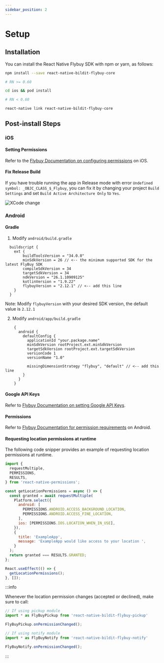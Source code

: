 ```yaml
---
sidebar_position: 2
---
```


# Setup

## Installation

You can install the React Native Flybuy SDK with npm or yarn, as follows:

```bash npm2yarn
npm install --save react-native-bildit-flybuy-core

# RN >= 0.60

cd ios && pod install

# RN < 0.60

react-native link react-native-bildit-flybuy-core
```

## Post-install Steps

### iOS

#### Setting Permissions

Refer to the [Flybuy Documentation on configuring permissions](https://www.radiusnetworks.com/developers/flybuy/#/sdk-2.0/ios?id=setting-permissions) on iOS.

#### Fix Release Build

If you have trouble running the app in Release mode with error `Undefined symbol: _OBJC_CLASS_$_Flybuy`, you can fix it by changing your project `Build Settings` and set `Build Active Architecture Only` to `Yes`.

![XCode change](https://user-images.githubusercontent.com/2896774/144399782-46089446-0441-46e8-aa49-3865374bf2cf.png)

### Android

#### Gradle 

1. Modify `android/build.gradle`

  ```
    buildscript {
      ext {
          buildToolsVersion = "34.0.0"
          minSdkVersion = 26 // <-- the minimum supported SDK for the latest FlyBuy SDK
          compileSdkVersion = 34
          targetSdkVersion = 34
          ndkVersion = "26.1.10909125"
          kotlinVersion = "1.9.22"
          flybuyVersion = "2.12.1" // <-- add this line
      }
    }

  ```

  Note: Modify `flybuyVersion` with your desired SDK version, the default value is `2.12.1`

2. Modify `android/app/build.gradle`

  ```
      {
        android {
          defaultConfig {
            applicationId "your.package.name"
            minSdkVersion rootProject.ext.minSdkVersion
            targetSdkVersion rootProject.ext.targetSdkVersion
            versionCode 1
            versionName "1.0"

            missingDimensionStrategy "flybuy", "default" // <-- add this line
          }
        }
      }
  ```


#### Google API Keys

Refer to [Flybuy Documentation on setting Google API Keys](https://www.radiusnetworks.com/developers/flybuy/#/sdk-2.0/android?id=google-api-keys).

#### Permissions

Refer to [Flybuy Documentation for permission requirements](https://www.radiusnetworks.com/developers/flybuy/#/sdk-2.0/android?id=setting-permissions) on Android.

#### Requesting location permissions at runtime

The following code snipper provides an example of requesting location permissions at runtime.

```js
import {
  requestMultiple,
  PERMISSIONS,
  RESULTS,
} from 'react-native-permissions';

const getLocationPermissions = async () => {
  const granted = await requestMultiple(
    Platform.select({
      android: [
        PERMISSIONS.ANDROID.ACCESS_BACKGROUND_LOCATION,
        PERMISSIONS.ANDROID.ACCESS_FINE_LOCATION,
      ],
      ios: [PERMISSIONS.IOS.LOCATION_WHEN_IN_USE],
    }),
    {
      title: 'ExampleApp',
      message: 'ExampleApp would like access to your location ',
    }
  );
  return granted === RESULTS.GRANTED;
};

React.useEffect(() => {
  getLocationPermissions();
}, []);
```

:::info

Whenever the location permission changes (accepted or declined), make sure to call:

```js
// If using pickup module
import * as FlyBuyPickup from 'react-native-bildit-flybuy-pickup'

FlyBuyPickup.onPermissionChanged();

// If using notify module
import * as FlyBuyNotify from 'react-native-bildit-flybuy-notify'

FlyBuyNotify.onPermissionChanged();
```

:::
